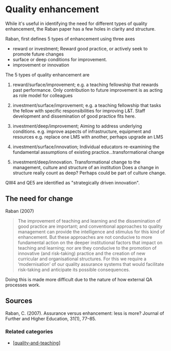 # Quality enhancement

While it's useful in identifying the need for different types of quality enhancement, the Raban paper has a few holes in clarity and structure.

Raban, first defines 5 types of enhancement using three axes

- reward or investment;
  Reward good practice, or actively seek to promote future changes
- surface or deep conditions for improvement.
- improvement or innovation

The 5 types of quality enhancement are

1. reward/surface/improvement;
   e.g. a teaching fellowship that rewards past performance. Only contribution to future improvement is as acting as role model for colleagues

2. investment/surface/improvement;
   e.g. a teaching fellowship that tasks the fellow with specific responsibilities for improving L&T. Staff development and dissemination of good practice fits here.

3. investment/deep/improvement;
   Aiming to address underlying conditions. e.g. improve aspects of infrastructure, equipment and resources e.g. replace one LMS with another, perhaps upgrade an LMS

4. investment/surface/innovation;
   Individual educators re-examining the fundamental assumptions of existing practice...transformational change

5. investment/deep/innovation.
   Transformational change to the management, culture and structure of an institution Does a change in structure really count as deep? Perhaps could be part of culture change.

QW4 and QE5 are identified as "strategically driven innovation".  

## The need for change

Raban (2007)
> The improvement of teaching and learning and the dissemination of good practice are important; and conventional approaches to quality management can provide the intelligence and stimulus for this kind of enhancement. But these approaches are not conducive to more fundamental action on the deeper institutional factors that impact on teaching and learning; nor are they conducive to the promotion of innovative (and risk-taking) practice and the creation of new curricular and organisational structures. For this we require a ‘modernisation’ of our quality assurance systems that would facilitate risk-taking and anticipate its possible consequences.

Doing this is made more difficult due to the nature of how external QA processes work.

## Sources

Raban, C. (2007). Assurance versus enhancement: less is more? Journal of Further and Higher Education, 31(1), 77–85.

### Related categories

- [[quality-and-teaching]]

[//begin]: # "Autogenerated link references for markdown compatibility"
[quality-and-teaching]: ../quality-and-teaching "Quality and teaching"
[//end]: # "Autogenerated link references"